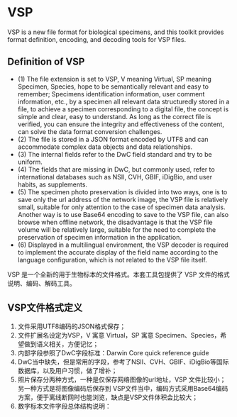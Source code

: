 # VSP

VSP is a new file format for biological specimens, and this toolkit provides format definition, encoding, and decoding tools for VSP files. 

## Definition of VSP
- (1) The file extension is set to VSP, V meaning Virtual, SP meaning Specimen, Species, hope to be semantically relevant and easy to remember; Specimens identification information, user comment information, etc., by a specimen all relevant data structuredly stored in a file, to achieve a specimen corresponding to a digital file, the concept is simple and clear, easy to understand. As long as the correct file is verified, you can ensure the integrity and effectiveness of the content, can solve the data format conversion challenges.
- (2) The file is stored in a JSON format encoded by UTF8 and can accommodate complex data objects and data relationships.
- (3) The internal fields refer to the DwC field standard and try to be uniform.
- (4) The fields that are missing in DwC, but commonly used, refer to international databases such as NSII, CVH, GBIF, iDigBio, and user habits, as supplements.
- (5) The specimen photo preservation is divided into two ways, one is to save only the url address of the network image, the VSP file is relatively small, suitable for only attention to the case of specimen data analysis. Another way is to use Base64 encoding to save to the VSP file, can also browse when offline network, the disadvantage is that the VSP file volume will be relatively large, suitable for the need to complete the preservation of specimen information in the application.
- (6) Displayed in a multilingual environment, the VSP decoder is required to implement the accurate display of the field name according to the language configuration, which is not related to the VSP file itself.

VSP 是一个全新的用于生物标本的文件格式。本套工具包提供了 VSP 文件的格式说明、编码、解码工具。

## VSP文件格式定义
1. 文件采用UTF8编码的JSON格式保存；
2. 文件扩展名设定为VSP，V 寓意 Virtual，SP 寓意 Specimen、Species，希望做到语义相关，方便记忆；
3. 内部字段参照了DwC字段标准：Darwin Core quick reference guide
4. DwC当中缺失，但是常用的字段，参考了NSII、CVH、GBIF、iDigBio等国际数据库，以及用户习惯，做了增补；
5. 照片保存分两种方式，一种是仅保存网络图像的url地址，VSP 文件比较小；另一种方式是将图像编码后保存到 VSP文件当中，编码方式采用Base64编码方案，便于离线断网时也能浏览，缺点是VSP文件体积会比较大；
6. 数字标本文件字段总体结构说明：
